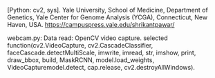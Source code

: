 [Python: cv2, sys].
Yale University, School of Medicine, Department of Genetics, Yale Center for Genome Analysis (YCGA), Connecticut,  New Haven, USA.
https://campuspress.yale.edu/shrikantpawar/

webcam.py: Data read: OpenCV video capture.
selected function(cv2.VideoCapture, cv2.CascadeClassifier, faceCascade.detectMultiScale, imwrite, imread, str, imshow, print, draw_bbox, build, MaskRCNN, model.load_weights, VideoCapturemodel.detect, cap.release, cv2.destroyAllWindows).
